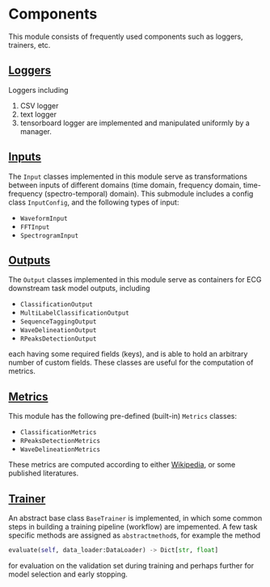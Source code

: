 # Components

This module consists of frequently used components such as loggers, trainers, etc.

## [Loggers](/torch_ecg/components/loggers.py)

Loggers including

1. CSV logger
2. text logger
3. tensorboard logger
are implemented and manipulated uniformly by a manager.

## [Inputs](/torch_ecg/components/inputs.py)

The `Input` classes implemented in this module serve as transformations between inputs of different domains (time domain, frequency domain, time-frequency (spectro-temporal) domain). This submodule includes a config class `InputConfig`, and the following types of input:

- `WaveformInput`
- `FFTInput`
- `SpectrogramInput`

## [Outputs](/torch_ecg/components/outputs.py)

The `Output` classes implemented in this module serve as containers for ECG downstream task model outputs, including

- `ClassificationOutput`
- `MultiLabelClassificationOutput`
- `SequenceTaggingOutput`
- `WaveDelineationOutput`
- `RPeaksDetectionOutput`

each having some required fields (keys), and is able to hold an arbitrary number of custom fields. These classes are useful for the computation of metrics.

## [Metrics](/torch_ecg/components/metrics.py)

This module has the following pre-defined (built-in) `Metrics` classes:

- `ClassificationMetrics`
- `RPeaksDetectionMetrics`
- `WaveDelineationMetrics`

These metrics are computed according to either [Wikipedia](https://en.wikipedia.org/wiki/Precision_and_recall), or some published literatures.

## [Trainer](/torch_ecg/components/trainer.py)

An abstract base class `BaseTrainer` is implemented, in which some common steps in building a training pipeline (workflow) are impemented. A few task specific methods are assigned as `abstractmethod`s, for example the method

```python
evaluate(self, data_loader:DataLoader) -> Dict[str, float]
```

for evaluation on the validation set during training and perhaps further for model selection and early stopping.
